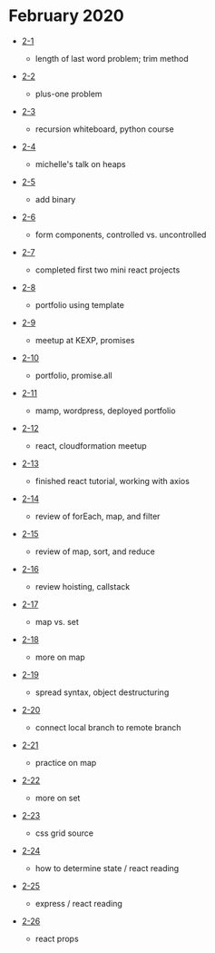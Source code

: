 # February 2020

- [2-1](./days/2-1.md)
  - length of last word problem; trim method

- [2-2](./days/2-2.md)
  - plus-one problem

- [2-3](./days/2-3.md)
  - recursion whiteboard, python course

- [2-4](./days/2-4.md)
  - michelle's talk on heaps

- [2-5](./days/2-5.md)
  - add binary

- [2-6](./days/2-6.md)
  - form components, controlled vs. uncontrolled

- [2-7](./days/2-7.md)
  - completed first two mini react projects

- [2-8](./days/2-8.md)
  - portfolio using template

- [2-9](./days/2-9.md) 
  - meetup at KEXP, promises

- [2-10](./days/2-10.md) 
  - portfolio, promise.all

- [2-11](./days/2-11.md) 
  - mamp, wordpress, deployed portfolio

- [2-12](./days/2-12.md) 
  - react, cloudformation meetup
  
- [2-13](./days/2-13.md) 
  - finished react tutorial, working with axios

- [2-14](./days/2-14.md) 
  - review of forEach, map, and filter 
  
- [2-15](./days/2-15.md) 
  - review of map, sort, and reduce
  
- [2-16](./days/2-16.md) 
  - review hoisting, callstack

- [2-17](./days/2-17.md) 
  - map vs. set 

- [2-18](./days/2-18.md) 
  - more on map

- [2-19](./days/2-19.md) 
  - spread syntax, object destructuring

- [2-20](./days/2-20.md) 
  - connect local branch to remote branch

- [2-21](./days/2-21.md) 
  - practice on map

- [2-22](./days/2-22.md) 
  - more on set

- [2-23](./days/2-23.md) 
  - css grid source

- [2-24](./days/2-24.md) 
  - how to determine state / react reading

- [2-25](./days/2-25.md) 
  - express / react reading

- [2-26](./days/2-26.md) 
  - react props